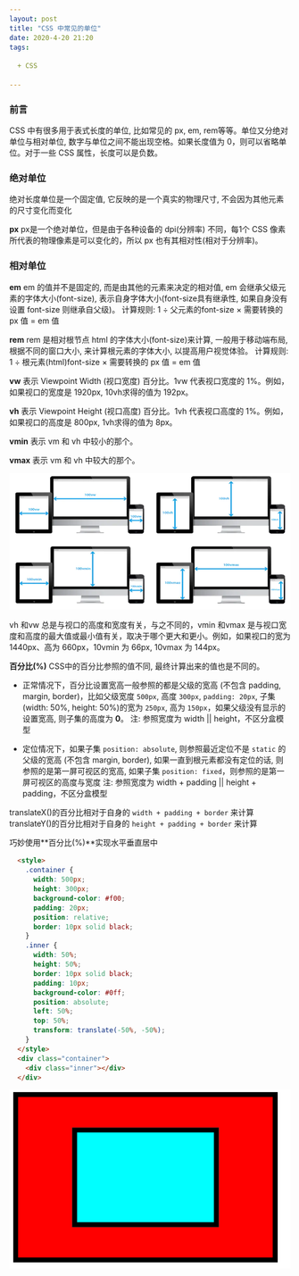 ```yaml
---
layout: post
title: "CSS 中常见的单位"
date: 2020-4-20 21:20
tags: 

  + CSS

---
```

### 前言
  CSS 中有很多用于表式长度的单位, 比如常见的 px, em, rem等等。单位又分绝对单位与相对单位, 数字与单位之间不能出现空格。如果长度值为 0，则可以省略单位。对于一些 CSS 属性，长度可以是负数。

### 绝对单位
  绝对长度单位是一个固定值, 它反映的是一个真实的物理尺寸, 不会因为其他元素的尺寸变化而变化

**px**
  px是一个绝对单位，但是由于各种设备的 dpi(分辨率) 不同，每1个 CSS 像素所代表的物理像素是可以变化的，所以 px 也有其相对性(相对于分辨率)。

<!-- more -->

### 相对单位

**em**
  em 的值并不是固定的, 而是由其他的元素来决定的相对值, em 会继承父级元素的字体大小(font-size), 表示自身字体大小(font-size具有继承性, 如果自身没有设置 font-size 则继承自父级)。
计算规则: 1 ÷ 父元素的font-size × 需要转换的 px 值 = em 值

**rem**
  rem 是相对根节点 html 的字体大小(font-size)来计算, 一般用于移动端布局, 根据不同的窗口大小, 来计算根元素的字体大小, 以提高用户视觉体验。
计算规则: 1 ÷ 根元素(html)font-size × 需要转换的 px 值 = em 值

**vw**
  表示 Viewpoint Width (视口宽度) 百分比。1vw 代表视口宽度的 1%。例如，如果视口的宽度是 1920px, 10vh求得的值为 192px。

**vh**
  表示 Viewpoint Height (视口高度) 百分比。1vh 代表视口高度的 1%。例如，如果视口的高度是 800px, 1vh求得的值为 8px。 

**vmin**
  表示 vm 和 vh 中较小的那个。

**vmax**
  表示 vm 和 vh 中较大的那个。

![vw-vh](/assets/blogImg/vw-vh.png)

vh 和vw 总是与视口的高度和宽度有关，与之不同的，vmin 和vmax 是与视口宽度和高度的最大值或最小值有关，取决于哪个更大和更小。例如，如果视口的宽为 1440px、高为 660px，10vmin 为 66px, 10vmax 为 144px。

**百分比(%)**
  CSS中的百分比参照的值不同, 最终计算出来的值也是不同的。

+ 正常情况下，百分比设置宽高一般参照的都是父级的宽高 (不包含 padding, margin, border)，比如父级宽度 `500px`, 高度 `300px`, `padding: 20px`, 子集(width: 50%, height: 50%)的宽为 `250px`, 高为 `150px`，如果父级没有显示的设置宽高, 则子集的高度为 **0**。
注: 参照宽度为 width || height，不区分盒模型

+ 定位情况下，如果子集 `position: absolute`, 则参照最近定位不是 `static` 的父级的宽高 (不包含 margin, border), 如果一直到根元素都没有定位的话, 则参照的是第一屏可视区的宽高, 如果子集 `position: fixed`，则参照的是第一屏可视区的高度与宽度
注: 参照宽度为 width + padding || height + padding，不区分盒模型


translateX()的百分比相对于自身的 `width + padding + border` 来计算
translateY()的百分比相对于自身的 `height + padding + border` 来计算

巧妙使用**百分比(%)**实现水平垂直居中

```html
  <style>
    .container {
      width: 500px;
      height: 300px;
      background-color: #f00;
      padding: 20px;
      position: relative;
      border: 10px solid black;
    }
    .inner {
      width: 50%;
      height: 50%;
      border: 10px solid black;
      padding: 10px;
      background-color: #0ff;
      position: absolute;
      left: 50%;
      top: 50%;
      transform: translate(-50%, -50%);
    }
  </style>
  <div class="container">
    <div class="inner"></div>
  </div>
```

![css-center](/assets/blogImg/css-center.png)